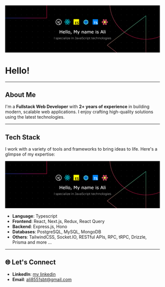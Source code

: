 [![Header](https://github.com/AliSabet1380/AliSabet1380/blob/main/banner-1.jpg)](https://github.com/AliSabet1380)

#  Hello!

---

##  About Me  
I'm a **Fullstack Web Developer** with **2+ years of experience** in building modern, scalable web applications. I enjoy crafting high-quality solutions using the latest technologies.

---

##  Tech Stack  
I work with a variety of tools and frameworks to bring ideas to life. Here's a glimpse of my expertise:

[![Header](https://github.com/AliSabet1380/AliSabet1380/blob/main/banner-1.jpg)](https://github.com/AliSabet1380)



- **Language**: Typescript
- **Frontend**: React, Next.js, Redux, React Query  
- **Backend**: Express.js, Hono  
- **Databases**: PostgreSQL, MySQL, MongoDB  
- **Others**: TailwindCSS, Socket.IO, RESTful APIs, RPC, tRPC, Drizzle, Prisma and more ... 

---

## 🌐 Let's Connect 
 
- **LinkedIn**: [my linkedin](https://www.linkedin.com/in/ali-sabet-79629a249?utm_source=share&utm_campaign=share_via&utm_content=profile&utm_medium=android_app)  
- **Email**: [ali8551sbt@gmail.com](mailto:ali8551sbt@gmail.com)
